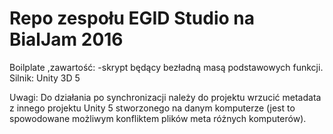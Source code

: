 # Repo zespołu EGID Studio na BialJam 2016


Boilplate ,zawartość:
-skrypt będący bezładną masą podstawowych funkcji.
Silnik: Unity 3D 5


Uwagi: Do działania po synchronizacji należy do projektu wrzucić metadata z innego projektu Unity 5 stworzonego na danym komputerze (jest to spowodowane możliwym konfliktem plików meta różnych komputerów).
